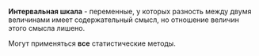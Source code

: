 **Интервальная шкала** - переменные, у которых разность между двумя величинами имеет содержательный смысл, но отношение величин этого смысла лишено.

Могут применяться **все** статистические методы.